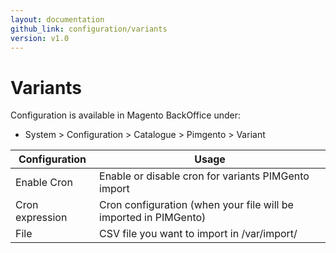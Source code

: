 ```yaml
---
layout: documentation
github_link: configuration/variants
version: v1.0
---
```


**Variants**
===========

Configuration is available in Magento BackOffice under:
* System > Configuration > Catalogue > Pimgento > Variant


| Configuration      | Usage                                                                  |
|--------------------|------------------------------------------------------------------------|
| Enable Cron        | Enable or disable cron for variants PIMGento import                    |
| Cron expression    | Cron configuration (when your file will be imported in PIMGento)       |
| File               | CSV file you want to import in /var/import/                            |